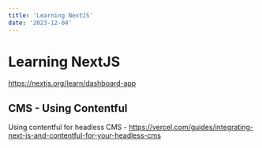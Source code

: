 ```yaml
---
title: 'Learning NextJS'
date: '2023-12-04'
---
```


# Learning NextJS
https://nextjs.org/learn/dashboard-app

## CMS - Using Contentful
Using contentful for headless CMS - https://vercel.com/guides/integrating-next-js-and-contentful-for-your-headless-cms
